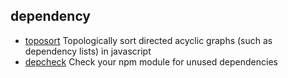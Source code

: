 ## dependency

- [toposort](https://github.com/marcelklehr/toposort) Topologically sort directed acyclic graphs (such as dependency lists) in javascript
- [depcheck](https://github.com/depcheck/depcheck) Check your npm module for unused dependencies